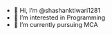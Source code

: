 - 👋 Hi, I’m @shashanktiwari1281
- 👀 I’m interested in Programming
- 🌱 I’m currently pursuing MCA 

<!---
shashanktiwari1281/shashanktiwari1281 is a ✨ special ✨ repository because its `README.md` (this file) appears on your GitHub profile.
You can click the Preview link to take a look at your changes.
--->
